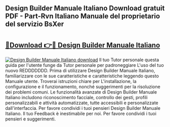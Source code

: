 ## Design Builder Manuale Italiano Download gratuit PDF - Part-Rvn Italiano Manuale del proprietario del servizio BsXer

# <h2><a href="http://dffxyiq.blite.top/?on=Design+Builder+Manuale+Italiano">🔗Download 👉🔴 Design Builder Manuale Italiano</a></h2>

[![Design Builder Manuale Italiano download](https://i.imgur.com/lujVjoI.png)](http://dffxyiq.blite.top/?on=Design+Builder+Manuale+Italiano)
Il tuo Tutor personale questa guida per l'utente funge da Tutor personale per padroneggiare L'uso del tuo nuovo REDDDDDDD. Prima di utilizzare Design Builder Manuale Italiano, familiarizzare con le sue caratteristiche e caratteristiche leggendo questo Manuale utente. Troverai istruzioni chiare per L'installazione, la configurazione e il funzionamento, nonché suggerimenti per la risoluzione dei problemi comuni. Le funzionalità avanzate di Design Builder Manuale Italiano includono riconoscimento facciale, controllo dei gesti, profili personalizzabili e attività automatizzate, tutte accessibili e personalizzate dall'interfaccia. Per favore condividi i tuoi pensieri Design Builder Manuale Italiano. Il tuo Feedback è inestimabile per noi. Per favore condividi i tuoi pensieri e suggerimenti.
